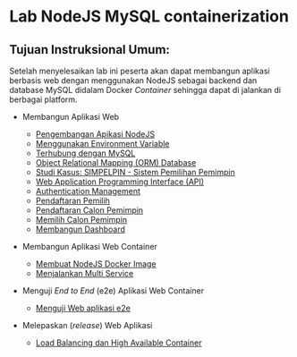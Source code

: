 # Lab NodeJS MySQL containerization
## Tujuan Instruksional Umum:

Setelah menyelesaikan lab ini peserta akan dapat membangun aplikasi berbasis web dengan menggunakan NodeJS sebagai backend dan database MySQL didalam Docker *Container* sehingga dapat di jalankan di berbagai platform.

- Membangun Aplikasi Web
    - [Pengembangan Apikasi NodeJS](./docs/lab01.md)
    - [Menggunakan Environment Variable](./docs/lab02.md)
    - [Terhubung dengan MySQL](./docs/lab03.md)
    - [Object Relational Mapping (ORM) Database](./docs/lab04.md)
    - [Studi Kasus: SIMPELPIN - Sistem Pemilihan Pemimpin](./docs/lab05.md)
    - [Web Application Programming Interface (API)](./docs/lab06.md)
    - [Authentication Management](./docs/lab07.md)
    - [Pendaftaran Pemilih](./docs/lab08.md)
    - [Pendaftaran Calon Pemimpin](./docs/lab09.md)
    - [Memilih Calon Pemimpin](./docs/lab10.md)
    - [Membangun Dashboard](./docs/lab11.md)

- Membangun Aplikasi Web Container
    - [Membuat NodeJS Docker Image](./docs/lab12.md)
    - [Menjalankan Multi Service](./docs/lab13.md)

- Menguji *End to End* (e2e) Aplikasi Web Container
    - [Menguji Web aplikasi e2e](./docs/lab14.md)

- Melepaskan (*release*) Web Aplikasi
    - [Load Balancing dan High Available Container](./docs/lab15.md)
